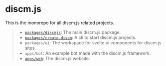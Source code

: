 # discm.js

This is the monorepo for all discm.js related projects.

> - [`packages/discmjs`](https://www.npmjs.com/package/discm.js): The main discm.js package.
> - [`packages/create-discm`](www.npmjs.com/package/create-discm): A cli to start discm.js projects.
> - `packages/ui`: The workspace for svelte ui components for discm.js sites.
> - `apps/bot`: An example bot made with the discm.js framework.
> - [`apps/web`](https://discmjs-web.vercel.app): The discm.js website.
